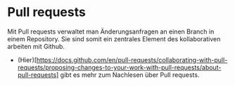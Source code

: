 # Pull requests

Mit Pull requests verwaltet man Änderungsanfragen an einen Branch in einem Repository. Sie sind somit ein zentrales Element des kollaborativen arbeiten mit Github.

- (Hier)[https://docs.github.com/en/pull-requests/collaborating-with-pull-requests/proposing-changes-to-your-work-with-pull-requests/about-pull-requests] gibt es mehr zum Nachlesen über Pull requests.
